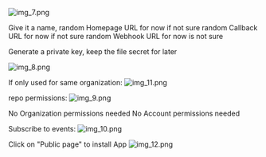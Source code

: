 

![img_7.png](img_7.png)

Give it 
a name, 
random Homepage URL for now if not sure
random Callback URL for now if not sure
random Webhook URL for now is not sure

Generate a private key, keep the file secret for later

![img_8.png](img_8.png)

If only used for same organization:
![img_11.png](img_11.png)

repo permissions:
![img_9.png](img_9.png)

No Organization permissions needed
No Account permissions needed

Subscribe to events:
![img_10.png](img_10.png)

Click on "Public page" to install App
![img_12.png](img_12.png)